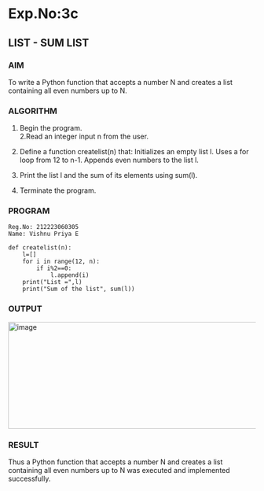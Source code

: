 # Exp.No:3c
## LIST - SUM LIST

### AIM  
To write a Python function that accepts a number N and creates a list containing all even numbers up to N.

### ALGORITHM

1. Begin the program.  
2.Read an integer input n from the user.

3. Define a function createlist(n) that:
      Initializes an empty list l.
      Uses a for loop from 12 to n-1.
      Appends even numbers to the list l.
4. Print the list l and the sum of its elements using sum(l). 
5. Terminate the program.

### PROGRAM
```
Reg.No: 212223060305
Name: Vishnu Priya E

def createlist(n):
    l=[]
    for i in range(12, n):
        if i%2==0:
            l.append(i)
    print("List =",l)
    print("Sum of the list", sum(l))
```

### OUTPUT
<img width="683" height="217" alt="image" src="https://github.com/user-attachments/assets/f32cd159-2813-4592-bf33-0ae11903d1bd" />

### RESULT
Thus a Python function that accepts a number N and creates a list containing all even numbers up to N was executed and implemented successfully.
